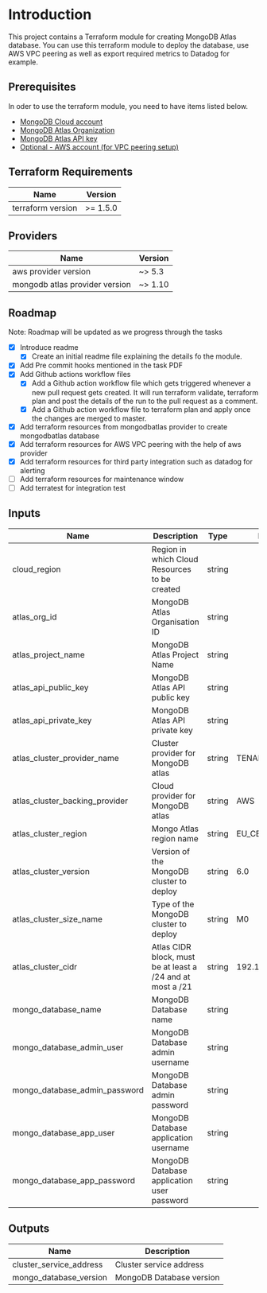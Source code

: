 # Introduction

This project contains a Terraform module for creating MongoDB Atlas database. You can use this terraform module to deploy the database, use AWS VPC peering as well as export required metrics to Datadog for example.

## Prerequisites

In oder to use the terraform module, you need to have items listed below.

* [MongoDB Cloud account](https://www.mongodb.com/cloud)
* [MongoDB Atlas Organization](https://cloud.mongodb.com/v2#/preferences/organizations/create)
* [MongoDB Atlas API key](https://www.terraform.io/docs/providers/mongodbatlas/index.html)
* [ Optional - AWS account (for VPC peering setup)](https://aws.amazon.com/console/)

## Terraform Requirements

| Name              | Version   |
|-------------------|-----------|
| terraform version | \>= 1.5.0 |

## Providers

| Name                           | Version  |
|--------------------------------|----------|
| aws provider version           | \~> 5.3  |
| mongodb atlas provider version | \~> 1.10 |

## Roadmap

Note: Roadmap will be updated as we progress through the tasks

- [x] Introduce readme 
  - [x] Create an initial readme file explaining the details fo the module.
- [x] Add Pre commit hooks mentioned in the task PDF 
- [x] Add Github actions workflow files 
  - [x] Add a Github action workflow file which gets triggered whenever a new pull request gets created. It will run terraform validate, terraform plan and post the details of the run to the pull request as a comment.
  - [x] Add a Github action workflow file to terraform plan and apply once the changes are merged to master.
- [x] Add terraform resources from mongodbatlas provider to create mongodbatlas database
- [x] Add terraform resources for AWS VPC peering with the help of aws provider
- [x] Add terraform resources for third party integration such as datadog for alerting
- [ ] Add terraform resources for maintenance window
- [ ] Add terratest for integration test

## Inputs

| Name                                  | Description                                                | Type   | Default          | Required |
|---------------------------------------|------------------------------------------------------------|--------|------------------|:--------:|
| cloud_region                          | Region in which Cloud Resources to be created              | string |                  |   Yes    |
| atlas_org_id                          | MongoDB Atlas Organisation ID                              | string |                  |   Yes    |
| atlas_project_name                    | MongoDB Atlas Project Name                                 | string |                  |   Yes    |
| atlas_api_public_key                  | MongoDB Atlas API public key                               | string |                  |   Yes    |
| atlas_api_private_key                 | MongoDB Atlas API private key                              | string |                  |   Yes    |
| atlas_cluster_provider_name           | Cluster provider for MongoDB atlas                         | string | TENANT           |    No    |
| atlas_cluster_backing_provider        | Cloud provider for MongoDB atlas                           | string | AWS              |    No    |
| atlas_cluster_region                  | Mongo Atlas region name                                    | string | EU_CENTRAL_1     |    No    |
| atlas_cluster_version                 | Version of the MongoDB cluster to deploy                   | string | 6.0              |    No    |
| atlas_cluster_size_name               | Type of the MongoDB cluster to deploy                      | string | M0               |    No    |
| atlas_cluster_cidr                    | Atlas CIDR block, must be at least a /24 and at most a /21 | string | 192.168.248.0/24 |    No    |
| mongo_database_name                   | MongoDB Database name                                      | string |                  |   Yes    |
| mongo_database_admin_user             | MongoDB Database admin username                            | string |                  |   Yes    |
| mongo_database_admin_password         | MongoDB Database admin password                            | string |                  |   Yes    |
| mongo_database_app_user               | MongoDB Database application username                      | string |                  |   Yes    |
| mongo_database_app_password           | MongoDB Database application user password                 | string |                  |   Yes    |


## Outputs

| Name                    | Description              |
|-------------------------|--------------------------|
| cluster_service_address | Cluster service address  |
| mongo_database_version  | MongoDB Database version |

